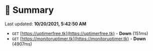 # 📖 Summary
Last updated: **10/20/2021, 5:42:50 AM**

- `GET` [https://uptimerfree.tk](https://uptimerfree.tk) - **Down** (151ms)
- `GET` [https://monitoruptimer.tk](https://monitoruptimer.tk) - **Down** (4907ms)
